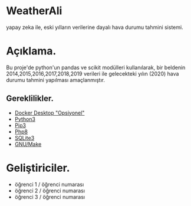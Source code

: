 # WeatherAli
yapay zeka ile, eski yılların verilerine dayalı hava durumu tahmini sistemi.

# Açıklama.
Bu proje'de python'un pandas ve scikit modülleri kullanılarak, bir beldenin 2014,2015,2016,2017,2018,2019 verileri ile gelecekteki yılın (2020) hava durumu tahmini yapılması amaçlanmıştır.

## Gereklilikler.
- [Docker Desktop "Opsiyonel"]()
- [Python3]()
- [Pip3]()
- [Php8]()
- [SQLite3]()
- [GNU/Make]()

# Geliştiriciler.
- öğrenci 1 / öğrenci numarası
- öğrenci 2 / öğrenci numarası
- öğrenci 3 / öğrenci numarası

